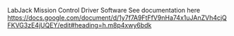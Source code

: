 LabJack Mission Control Driver Software
See documentation here
https://docs.google.com/document/d/1y7f7A9FtFfV9nHa74x1uJAnZVh4cjQFKVG3zE4jUQEY/edit#heading=h.m8p4xwy6bdk
